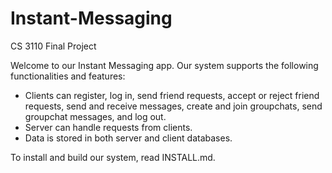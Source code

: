 # Instant-Messaging

CS 3110 Final Project

Welcome to our Instant Messaging app. Our system supports the following functionalities and features:

- Clients can register, log in, send friend requests, accept or reject friend requests, send and receive messages, create and join groupchats, send groupchat messages, and log out.
- Server can handle requests from clients.
- Data is stored in both server and client databases.

To install and build our system, read INSTALL.md.
